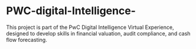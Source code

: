 # PWC-digital-Intelligence-
This project is part of the PwC Digital Intelligence Virtual Experience, designed to develop skills in financial valuation, audit compliance, and cash flow forecasting.  
